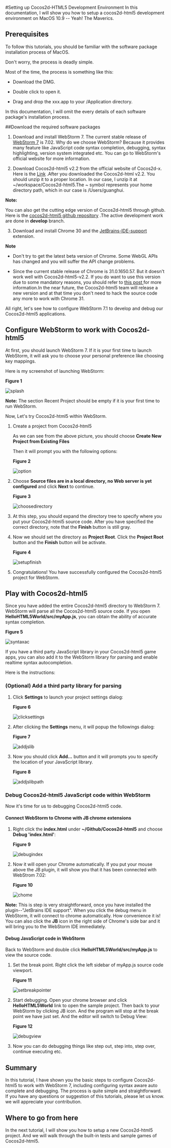 #Setting up Cocos2d-HTML5 Development Environment
In this documentation, I will show you how to setup a cocos2d-html5 development environment on MacOS 10.9 -- Yeah! The Maverics.

## Prerequisites

To follow this tutorials, you should be familiar with the software package  installation process of MacOS.

Don't worry, the process is deadly simple.

Most of the time, the process is something like this:

- Download the DMG.

- Double click to open it.

- Drag and drop the xxx.app to your /Application directory.

In this documentation, I will omit the every details of each software package's installation process.

##Download the required software packages

1. Download and install WebStorm 7. The current stable release of [WebStorm 7](http://www.jetbrains.com/webstorm/download/index.html) is 7.02.  Why do we choose WebStorm? Because it provides many feature like JavaScript code syntax completion, debugging, syntax highlighting, version system integrated etc. You can go to WebStorm's official website for more information.

2. Download Cocos2d-html5 v2.2 from the official website of Cocos2d-x. Here is the [Link](http://cocos2d-x.org/download ) .After you downloaded the Cocos2d-html v2.2. You should unzip it to a proper location. In our case, I unzip it at ~/workspace/Cocos2d-html5.The ~ symbol represents your home directory path, which in our case is /Users/guanghui. 

**Note:** 
	
You can also get the cutting edge version of Cocos2d-html5 through github. Here is the [cocos2d-html5 github repository](https://github.com/cocos2d/cocos2d-html5 ) .The active development work are done in **develop** branch.

3.  Download and install Chrome 30 and the [JetBrains-IDE-support ]( https://chrome.google.com/webstore/detail/jetbrains-ide-support/hmhgeddbohgjknpmjagkdomcpobmllji)  extension.


**Note**
	
- Don't try to get the latest beta version of Chrome. Some WebGL APIs has changed and you will suffer the API change problems.

- Since the current stable release of Chrome is 31.0.1650.57. But it doesn't work well with Cocos2d-html5-v2.2. If you do want to use this version due to some mandatory reasons, you should refer to [this post ](http://www.cocos2d-x.org/forums/19/topics/39063 ) for more information.In the near future, the Cocos2d-html5 team will release a new version and at that time you don't need to hack the source code any more to work with Chrome 31.
 
All right, let's see how to configure WebStorm 7.1 to develop and debug our Cocos2d-html5 applications.

## Configure WebStorm to work with Cocos2d-html5

At first, you should launch WebStorm 7. If it is your first time to launch WebStorm, it will ask you to choose your personal preference like choosing key mappings. 

Here is my screenshot of launching WebStorm:

   **Figure 1**

  ![splash](res/sbsplashscreen.png)


**Note:** 
   The section Recent Project should be empty if it is your first time to run WebStorm.

Now, Let's try Cocos2d-html5 within WebStorm.

1. Create a project from Cocos2d-html5

	As we can see from the above picture, you should choose **Create New Project from Existing Files** 
	
	Then it will prompt you with the following options:
	
	**Figure 2**
	
	![option](res/chooseserver.png)

2. Choose **Source files are in a local directory, no Web server is yet configured** and click **Next** to continue.

	**Figure 3**

	![choosedirectory](res/choosedirectory.png)

3. At this step, you should expand the directory tree to specify where you put your Cocos2d-html5 source code. After you have specified the correct directory, note that the **Finish** button is still gray.

4. Now we should set the directory as **Project Root**. Click the **Project Root** button and the **Finish** button will be activate.

	**Figure 4**

	![setupfinish](res/setupfinish.png)

5. Congratulations! You have successfully configured the Cocos2d-html5 project for WebStorm.

## Play with Cocos2d-html5

Since you have added the entire Cocos2d-html5 directory to WebStorm 7. WebStorm will parse all the Cocos2d-html5 source code. If you open **HelloHTML5World/src/myApp.js**, you can obtain the ability of accurate syntax completion.

**Figure 5**

![syntaxac](res/syntaxac.png)

If you have a third party JavaScript library in your Cocos2d-html5 game apps, you can also add it to the WebStorm library for parsing and enable realtime syntax autocompletion.

Here is the instructions:

### (Optional) Add a third party library for parsing

1. Click **Settings** to launch your project settings dialog:

	**Figure 6**

	![clicksettings](res/clicksettings.png)

2. After clicking the **Settings** menu, it will popup the followings dialog:
	
	**Figure 7**
	
	![addjslib](res/addjslib.png)

3. Now you should click **Add...** button and it will prompts you to specify the location of your JavaScript library. 
	
	**Figure 8**
	
	![addjslibpath](res/addjslibpath.png)

### Debug Cocos2d-html5 JavaScript code within WebStorm
Now it's time for us to debugging Cocos2d-html5 code.

#### Connect WebStorm to Chrome with JB chrome extensions
1. Right click the **index.html** under **~/Github/Cocos2d-html5** and choose **Debug 'index.html'**:
	
	**Figure 9**
	
	![debugindex](res/debugindex.png)
2. Now it will open your Chrome automatically. If you put your mouse above the JB plugin,
it will show you that it has been connected with WebStrom 7.02:

	**Figure 10**
	
	![chome](res/chrome.png)

**Note:** This is step is very straightforward, once you have installed the plugin--"JetBrains IDE support". When you click the debug menu in WebStorm, it will connect to chrome automatically. How convenience it is! You can also click the **JB** icon in the right side of Chrome's side bar and it will bring you to the WebStorm IDE immediately.

#### Debug JavaScript code in WebStorm
Back to WebStorm and double click **HelloHTML5World/src/myApp.js** to view the source code.

1. Set the break point. Right click the left sidebar of myApp.js source code viewport.

	**Figure 11**
	
	![setbreakpointer](res/setbreakpoint.png)

2. Start debugging. Open your chrome browser and click **HelloHTML5World** link to open the sample project. Then back to your WebStorm by clicking JB icon. And the program will stop at the break point we have just set. And the editor will switch to Debug View:

	**Figure 12**
	
	![debugview](res/debugview.png)

3. Now you can do debugging things like step out, step into, step over, continue executing etc. 

## Summary
In this tutorial, I have shown you the basic steps to configure Cocos2d-html5 to work with WebStorm 7, including configuring syntax aware auto complete and debugging. The process is quite simple and straightforward. If you have any questions or suggestion of this tutorials, please let us know. we will appreciate your contribution.

## Where to go from here
In the next tutorial, I will show you how to setup a new Cocos2d-html5 project. And we will walk through the built-in tests and sample games of Cocos2d-html5.
